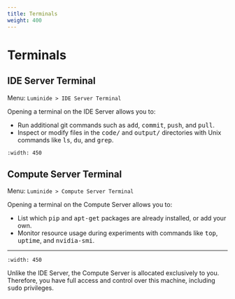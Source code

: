 ```yaml
---
title: Terminals
weight: 400
---
```


# Terminals

## IDE Server Terminal

Menu: `Luminide > IDE Server Terminal`

Opening a terminal on the IDE Server allows you to:
- Run additional git commands such as <kbd>add</kbd>, <kbd>commit</kbd>, <kbd>push</kbd>, and <kbd>pull</kbd>.
- Inspect or modify files in the <kbd>code/</kbd> and <kbd>output/</kbd> directories with Unix commands like <kbd>ls</kbd>, <kbd>du</kbd>, and <kbd>grep</kbd>.

```{image} ../images/ide-server-terminal.png
:width: 450
```

## Compute Server Terminal

Menu: `Luminide > Compute Server Terminal`

Opening a terminal on the Compute Server allows you to:
- List which <kbd>pip</kbd> and <kbd>apt-get</kbd> packages are already installed, or add your own.
- Monitor resource usage during experiments with commands like <kbd>top</kbd>, <kbd>uptime</kbd>, and <kbd>nvidia-smi</kbd>.
<p></p><hr>

```{image} ../images/compute-server-terminal.png
:width: 450
```
Unlike the IDE Server, the Compute Server is allocated exclusively to you.  Therefore, you have full access and control over this machine, including <kbd>sudo</kbd> privileges.
